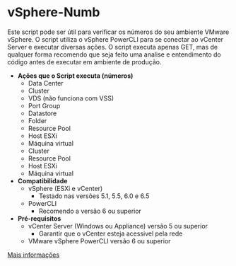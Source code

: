 # vSphere-Numb

Este script pode ser útil para verificar os números do seu ambiente VMware vSphere. O script utiliza o vSphere PowerCLI para se conectar ao vCenter Server e executar diversas ações. O script executa apenas GET, mas de qualquer forma recomendo que seja feito uma analise e entendimento do código antes de executar em ambiente de produção.

 - **Ações que o Script executa (números)**
	 - Data Center
	 - Cluster
	 - VDS (não funciona com VSS)
	 - Port Group
	 - Datastore
	 - Folder
	 - Resource Pool
	 - Host ESXi
	 - Máquina virtual
	 - Cluster
	 - Resource Pool
	 - Host ESXi
	 - Máquina virtual
 - **Compatibilidade**
	 - vSphere (ESXi e vCenter)
		 - Testado nas versões 5.1, 5.5, 6.0 e 6.5
	 - PowerCLI
		 - Recomendo a versão 6 ou superior
 - **Pré-requisitos**
	 - vCenter Server (Windows ou Appliance) versão 5 ou superior
		 - Garantir que o vCenter esteja acessivel pela rede
	 - VMware vSphere PowerCLI versão 6 ou superior

[Mais informações](http://solutions4crowds.com.br/script-vsphere-numb)
